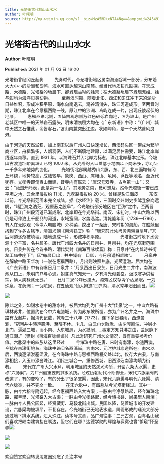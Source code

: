 ```yaml
---
title: 光塔街古代的山山水水
author: 叶曙明
source: http://mp.weixin.qq.com/s?__biz=MzA5MDkxNTA4Ng==&amp;mid=2454910498&amp;idx=1&amp;sn=53b7f2a46e9cb1aac67a92d5b28c8d2d&amp;chksm=87a23e43b0d5b7555db3addb7fd4ae76d304e7d1837ea4d1f63630e6010f3e9c0297b9a0e297#rd
---
```


# 光塔街古代的山山水水

**Author:** 叶曙明

**Published:** 2021 年 01 月 02 日 16:00

光塔街曾经冈丘起伏         先秦时代，今光塔街地区属南海溺谷湾一部分，分布着大大小小的沙洲和岛屿，海水可直达越秀山南麓。经当代地质钻孔勘探，在天成路、大德路、光塔路的地层下，都发现古时的蚝壳；在大德路地层下发现泥蚶。蚝与蚶均为海洋贝类动物。        至秦汉时期，随着北江、西江和东江冲下来的泥沙日益堆积，形成冲积平原，海水向南退去，溺谷湾消失，珠江河道成形。至两晋时期，珠江北岸在今惠福西路一线，原江中的沙洲、岛屿连成一片，出现丘陵起伏的地形。        惠福西路北侧，五仙古观东侧为红色砂砾岩岗地，名为坡山，是广州老城区中唯一的天然岩石露头，明末清初屈大均在《广东新语》中称：“（广州）城中天然之石惟此，余皆客石。”坡山南麓突出江边，状如岬角，是一个天然避风良港。

由于河道的天然淤积，加上南宋以后广州人口快速增长，西澳码头区一带成为繁华商业区，舟楫繁多，人烟稠密，人们不断填地建房，以满足居住需要，珠江北岸岸线逐年南移。直到 1931 年，以海珠石并入北岸为标志，珠江北岸基本定形。今坡山古渡遗址距离珠江已约 1000 米。从光塔的入口处低于地面以下两米多，亦可证一千多年来地势的变化。        光塔街北部属越秀山余脉，东、西、北三面均有冈丘环绕，地势较高，成陆较早。象岗、西山、席帽山、龟冈、浮丘等地名，至近代犹存。光孝寺即倚西山而建，昔寺内有联云：“唐汉无双寺，古今第一山”；又云：“祗园开岭表，此是第一名山”。其地势之崇，概可想及。然今光塔街一带已成平坦之地，云台里海拔约 11 米，光孝路海拔约 20 米。曾经是珠江海皮         东汉以前，今光塔街范围未完全成陆。据《水经注》载，三国时交州刺史步骘登象岗远眺，“睹巨海之浩茫，观原薮之殷阜”，今光塔街部分地区在“巨海”之中。至两晋时，珠江广州段河道已渐成形，北岸即在今光塔街。南汉、宋初时，中山六路以西仍是可停泊上千船只的河道，水域宽阔，水势泓汯。清乾隆年间（1736—1796），有人在元妙观（今中六电脑城）旁种菜，挖出了一条唐、宋时期的海船，在船舱里找到了许多古钱币。清道光朝《南海县志》称：“唐宋前此处尚属濒海巨浸耳。”其后河道逐渐被填埋，陆地连成一片，形成冲积平原。              光塔街古时地下水资源十分丰富，名井颇多。唐代广州四大名井的日泉井、月泉井，均在光塔街范围内。日泉井传在今诗书路，清代樊封《南海百咏续篇》称：日泉井“在内城诗书街龙王庙神座下”，因“每晨日出，井中辄有一日影，与月泉遥相辉映”。        月泉井在解放中路玉华坊（一说在惠福西路），月出则映照井底，光荧澄澈。屈大均在《广东新语》中有诗咏日月二泉井：“月泉西出日泉东，日月光生二井中。南海波潮从口上，朱明门户与心通。朝含真气知天一，夕有清光似碧空。汲取寒华供茗饮，仙人美禄此无穷。”        日月二泉今均已湮灭，越秀区仅存两个活泉眼，一为珠泉，在药洲；一为陀泉，在五仙观“仙人拇迹”凹穴内，清水常年汩汩而出。![](https://mmbiz.qpic.cn/mmbiz_jpg/PJWG74pLsMZmSMAwtQWkTQdAzPFPOicfGibP84lvE677HektTQmqPR55I2M8oMBicDcOqFMEzr65ybIyDOJFcajpA/640)

![](https://mmbiz.qpic.cn/mmbiz_jpg/PJWG74pLsMZmSMAwtQWkTQdAzPFPOicfGhzccUIs1bHKlEmAVibmNIxrr0icQdWbOk32nCGhwo3RNnrRpEDFEQmyg/640)

除此之外，如甜水巷中的甜水井，被屈大均列为广州十大“佳泉”之一。中山六路有琪林苏井，位置约在今中六电脑城，传为苏东坡所凿，亦为广州名井之一。海珠中路有龙起井，据清代记载，乾隆三十八年（1773），连下多日暴雨，西潦盛涨，“夜闻井中涛声震沸，至晓不休。未几，白云山水陡发，由沙河直注，冲崩小北门，遍灌三城，而小南、大东城扉，为水撼闭……事定方知井沸之由，盖泉脉下通江潮。”（樊封《南海百咏续编》）凡此对研究广州水文情况，皆有重要参考价值。六脉渠中的四脉从这里经过         今海珠中路在唐、宋时有南濠，水通西澳，今犹存南濠街地名。海珠中路旧名西濠街，为南宋、元时护城水道所在。南宋以后，西澳逐渐淤塞湮没，在今海珠中路与惠福西路相交处以北，仅存大古渠，与南濠相接，入玉带濠出珠江。明代三城合一，重修西城，旧西濠及南濠均填为街巷。        宋代在广州大兴水利，利用城里的天然溪水沟堑，开凿六条大水渠，史称“六脉渠”，为广州最重要的排水系统。经过历朝历代不断修葺，宋代六脉渠有的改道了，有的变窄了，有的分出了很多支渠，因此，宋代六脉渠与明代六脉渠、清代六脉渠，并不完全一致。        在宋六脉中，有四脉从今光塔街经过。其中一脉，由今六榕寺附近起，经今惠福西路入大古渠；一脉由今净慧路起，经今海珠北路、擢甲里、光塔路入大古渠；一脉由今光孝路起，经今诗书路、尚果里入南濠；一脉由今人民公园起，经贤藏街、马鞍北街出城。民国以降，随着城市的开发建设，六脉渠均被填平，不复存在。今光塔街已无地表水道，降雨形成的迳流大部分通过地下排水系统，汇入珠江。读本号文章，品广州往事：三元古观，百粤名山我们喜欢把岭南建筑挂在嘴边，但它们在哪？达德学院的辉煌与寂寞也曾“偷窥”怀圣寺![](https://mmbiz.qpic.cn/mmbiz_jpg/PJWG74pLsMZmSMAwtQWkTQdAzPFPOicfGKNSFtU2UX5ShRwRZGQkX8FFkN317MOs2nOYVvxtkAkybAmHWkvwrmQ/640)

![](https://mmbiz.qpic.cn/mmbiz_jpg/PJWG74pLsMZmSMAwtQWkTQdAzPFPOicfGEQQFYX2WBQmkEILP9VYMTVdMW3ibZUvbBw5PdECqo02Y6XsdHxdLBqQ/640)

![](https://mmbiz.qpic.cn/mmbiz_jpg/PJWG74pLsMZmSMAwtQWkTQdAzPFPOicfGG1mKZSCFf6JFzxic9ZHaibs1EBpFbmjgUicCNY5cvMYPh3tcWpm3YGiaeQ/640)

欢迎赞赏欢迎转发朋友圈别忘了关注本号
